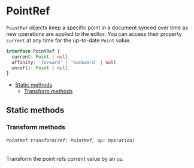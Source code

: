 # PointRef

`PointRef` objects keep a specific point in a document synced over time as new operations are applied to the editor. You can access their property `current` at any time for the up-to-date `Point` value.

```typescript
interface PointRef {
  current: Point | null
  affinity: 'forward' | 'backward' | null
  unref(): Point | null
}
```

- [Static methods](#static-methods)
  - [Transform methods](#trasnform-methods)

## Static methods

### Transform methods

###### `PointRef.transform(ref: PointRef, op: Operation)`

Transform the point refs current value by an `op`.
